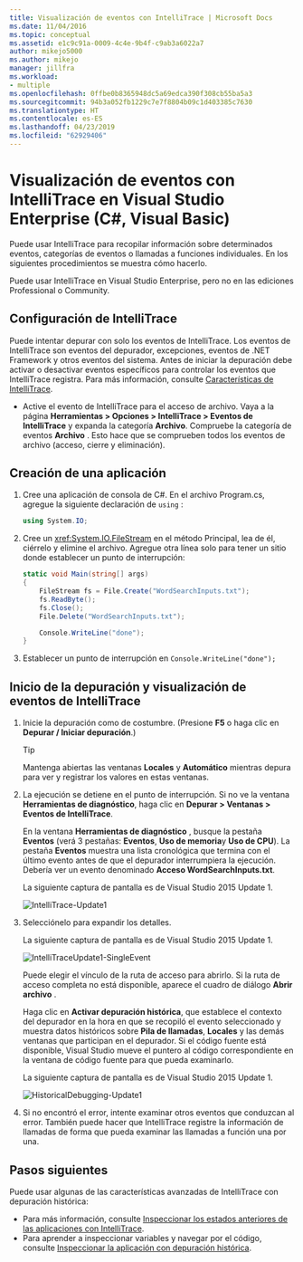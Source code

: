 ```yaml
---
title: Visualización de eventos con IntelliTrace | Microsoft Docs
ms.date: 11/04/2016
ms.topic: conceptual
ms.assetid: e1c9c91a-0009-4c4e-9b4f-c9ab3a6022a7
author: mikejo5000
ms.author: mikejo
manager: jillfra
ms.workload:
- multiple
ms.openlocfilehash: 0ffbe0b8365948dc5a69edca390f308cb55ba5a3
ms.sourcegitcommit: 94b3a052fb1229c7e7f8804b09c1d403385c7630
ms.translationtype: HT
ms.contentlocale: es-ES
ms.lasthandoff: 04/23/2019
ms.locfileid: "62929406"
---
```

# <a name="view-events-with-intellitrace-in-visual-studio-enterprise-c-visual-basic"></a>Visualización de eventos con IntelliTrace en Visual Studio Enterprise (C#, Visual Basic)

Puede usar IntelliTrace para recopilar información sobre determinados eventos, categorías de eventos o llamadas a funciones individuales. En los siguientes procedimientos se muestra cómo hacerlo.

Puede usar IntelliTrace en Visual Studio Enterprise, pero no en las ediciones Professional o Community.

## <a name="configure-intellitrace"></a><a name="GettingStarted"></a> Configuración de IntelliTrace

Puede intentar depurar con solo los eventos de IntelliTrace. Los eventos de IntelliTrace son eventos del depurador, excepciones, eventos de .NET Framework y otros eventos del sistema. Antes de iniciar la depuración debe activar o desactivar eventos específicos para controlar los eventos que IntelliTrace registra. Para más información, consulte [Características de IntelliTrace](../debugger/intellitrace-features.md).

- Active el evento de IntelliTrace para el acceso de archivo. Vaya a la página **Herramientas > Opciones > IntelliTrace > Eventos de IntelliTrace** y expanda la categoría **Archivo**. Compruebe la categoría de eventos **Archivo** . Esto hace que se comprueben todos los eventos de archivo (acceso, cierre y eliminación).

## <a name="create-your-app"></a>Creación de una aplicación

1. Cree una aplicación de consola de C#. En el archivo Program.cs, agregue la siguiente declaración de `using` :

    ```csharp
    using System.IO;
    ```

2. Cree un <xref:System.IO.FileStream> en el método Principal, lea de él, ciérrelo y elimine el archivo. Agregue otra línea solo para tener un sitio donde establecer un punto de interrupción:

    ```csharp
    static void Main(string[] args)
    {
        FileStream fs = File.Create("WordSearchInputs.txt");
        fs.ReadByte();
        fs.Close();
        File.Delete("WordSearchInputs.txt");

        Console.WriteLine("done");
    }
    ```

3. Establecer un punto de interrupción en `Console.WriteLine("done");`

## <a name="start-debugging-and-view-intellitrace-events"></a>Inicio de la depuración y visualización de eventos de IntelliTrace

1. Inicie la depuración como de costumbre. (Presione **F5** o haga clic en **Depurar / Iniciar depuración**.)

    > [!TIP]
    > Mantenga abiertas las ventanas **Locales** y **Automático** mientras depura para ver y registrar los valores en estas ventanas.

2. La ejecución se detiene en el punto de interrupción. Si no ve la ventana **Herramientas de diagnóstico**, haga clic en **Depurar > Ventanas > Eventos de IntelliTrace**.

    En la ventana **Herramientas de diagnóstico** , busque la pestaña **Eventos** (verá 3 pestañas: **Eventos**, **Uso de memoria**y **Uso de CPU**). La pestaña **Eventos** muestra una lista cronológica que termina con el último evento antes de que el depurador interrumpiera la ejecución. Debería ver un evento denominado **Acceso WordSearchInputs.txt**.

    La siguiente captura de pantalla es de Visual Studio 2015 Update 1.

    ![IntelliTrace&#45;Update1](../debugger/media/intellitrace-update1.png "IntelliTrace-Update1")

3. Selecciónelo para expandir los detalles.

    La siguiente captura de pantalla es de Visual Studio 2015 Update 1.

    ![IntelliTraceUpdate1&#45;SingleEvent](../debugger/media/intellitraceupdate1-singleevent.png "IntelliTraceUpdate1-SingleEvent")

    Puede elegir el vínculo de la ruta de acceso para abrirlo. Si la ruta de acceso completa no está disponible, aparece el cuadro de diálogo **Abrir archivo** .

    Haga clic en **Activar depuración histórica**, que establece el contexto del depurador en la hora en que se recopiló el evento seleccionado y muestra datos históricos sobre **Pila de llamadas**, **Locales** y las demás ventanas que participan en el depurador. Si el código fuente está disponible, Visual Studio mueve el puntero al código correspondiente en la ventana de código fuente para que pueda examinarlo.

    La siguiente captura de pantalla es de Visual Studio 2015 Update 1.

    ![HistoricalDebugging&#45;Update1](../debugger/media/historicaldebugging-update1.png "HistoricalDebugging-Update1")

4. Si no encontró el error, intente examinar otros eventos que conduzcan al error. También puede hacer que IntelliTrace registre la información de llamadas de forma que pueda examinar las llamadas a función una por una.

## <a name="next-steps"></a>Pasos siguientes

Puede usar algunas de las características avanzadas de IntelliTrace con depuración histórica:

- Para más información, consulte [Inspeccionar los estados anteriores de las aplicaciones con IntelliTrace](../debugger/view-historical-application-state.md).
- Para aprender a inspeccionar variables y navegar por el código, consulte [Inspeccionar la aplicación con depuración histórica](../debugger/historical-debugging-inspect-app.md).
